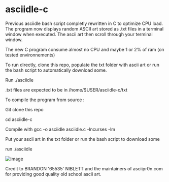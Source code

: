 # asciidle-c
Previous asciidle bash script completly rewritten in C to optimize CPU load. The program now displays random ASCII art stored as .txt files in a terminal window when executed. The ascii art then scroll through your terminal window.

The new C program consume almost no CPU and maybe 1 or 2% of ram (on tested environnements)

To run directly, clone this repo, populate the txt folder with ascii art or run the bash script to automatically download some.

Run ./asciidle

.txt files are expected to be in /home/$USER/asciidle-c/txt

To compile the program from source :

Git clone this repo

cd asciidle-c

Compile with gcc -o asciidle asciidle.c -lncurses -lm

Put your ascii art in the txt folder or run the bash script to download some

run ./asciidle

![image](https://user-images.githubusercontent.com/114953576/230765145-0f76a3d4-03fe-48d6-85db-9c545e99cb7a.png)

Credit to BRANDON '65535' NIBLETT and the maintainers of asciipr0n.com for providing good quality old school ascii art.

